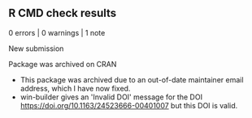 ## R CMD check results

0 errors | 0 warnings | 1 note

New submission

Package was archived on CRAN

* This package was archived due to an out-of-date maintainer email address, 
  which I have now fixed.
* win-builder gives an 'Invalid DOI' message for the DOI 
  https://doi.org/10.1163/24523666-00401007 but this DOI is valid.

